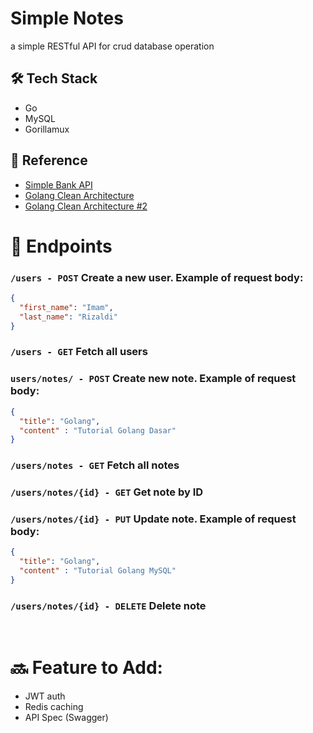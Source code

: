 <h1>Simple Notes</h1>
<p>a simple RESTful API for crud database operation</p>

## 🛠 Tech Stack 

- Go
- MySQL
- Gorillamux

## 📄 Reference

- [Simple Bank API](https://github.com/matheusmosca/simple-bank)
- [Golang Clean Architecture](https://github.com/khannedy/golang-clean-architecture)
- [Golang Clean Architecture #2](https://github.com/bxcodec/go-clean-arch)

# 📌 Endpoints

### `/users - POST` Create a new user. Example of request body:
```json
{
  "first_name": "Imam",
  "last_name": "Rizaldi"
}
```
### `/users - GET` Fetch all users

### `users/notes/ - POST` Create new note. Example of request body:
```json
{
  "title": "Golang",
  "content" : "Tutorial Golang Dasar"
}
```
### `/users/notes - GET` Fetch all notes
### `/users/notes/{id} - GET` Get note by ID
### `/users/notes/{id} - PUT` Update note. Example of request body:
```json
{
  "title": "Golang",
  "content" : "Tutorial Golang MySQL"
}
```
### `/users/notes/{id} - DELETE` Delete note
<br>

# 🔜 Feature to Add:
- JWT auth
- Redis caching
- API Spec (Swagger)
